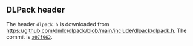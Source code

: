 ## DLPack header

The header `dlpack.h` is downloaded from https://github.com/dmlc/dlpack/blob/main/include/dlpack/dlpack.h.
The commit is [`a07f962`](https://github.com/dmlc/dlpack/commit/a07f962d446b577adf4baef2b347a0f3a2a20617).
